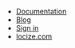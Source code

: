 * [Documentation](https://docs.locize.com)
* [Blog](https://blog.locize.com)
* [Sign in](https://www.locize.app/login)
* [locize.com](https://locize.com)